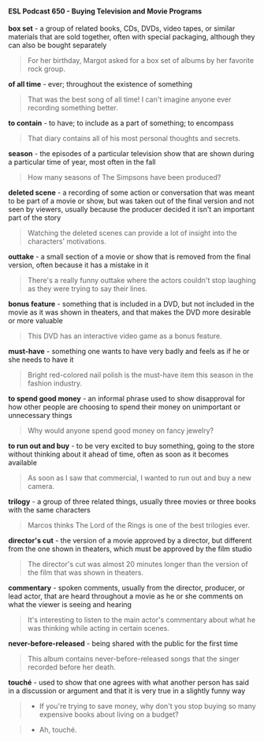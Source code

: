 #### ESL Podcast 650 - Buying Television and Movie Programs

**box set** - a group of related books, CDs, DVDs, video tapes, or similar materials
that are sold together, often with special packaging, although they can also be
bought separately

> For her birthday, Margot asked for a box set of albums by her favorite rock
group.

**of all time** - ever; throughout the existence of something

> That was the best song of all time! I can't imagine anyone ever recording
something better.

**to contain** - to have; to include as a part of something; to encompass

> That diary contains all of his most personal thoughts and secrets.

**season** - the episodes of a particular television show that are shown during a
particular time of year, most often in the fall

> How many seasons of The Simpsons have been produced?

**deleted scene** - a recording of some action or conversation that was meant to
be part of a movie or show, but was taken out of the final version and not seen by
viewers, usually because the producer decided it isn't an important part of the
story

> Watching the deleted scenes can provide a lot of insight into the characters'
motivations.

**outtake** - a small section of a movie or show that is removed from the final
version, often because it has a mistake in it

> There's a really funny outtake where the actors couldn't stop laughing as they
were trying to say their lines.

**bonus feature** - something that is included in a DVD, but not included in the
movie as it was shown in theaters, and that makes the DVD more desirable or
more valuable

> This DVD has an interactive video game as a bonus feature.

**must-have** - something one wants to have very badly and feels as if he or she
needs to have it

> Bright red-colored nail polish is the must-have item this season in the fashion
industry.

**to spend good money** - an informal phrase used to show disapproval for how
other people are choosing to spend their money on unimportant or unnecessary
things

> Why would anyone spend good money on fancy jewelry?

**to run out and buy** - to be very excited to buy something, going to the store
without thinking about it ahead of time, often as soon as it becomes available

> As soon as I saw that commercial, I wanted to run out and buy a new camera.

**trilogy** - a group of three related things, usually three movies or three books with
the same characters

> Marcos thinks The Lord of the Rings is one of the best trilogies ever.

**director's cut** - the version of a movie approved by a director, but different from
the one shown in theaters, which must be approved by the film studio

> The director's cut was almost 20 minutes longer than the version of the film that
was shown in theaters.

**commentary** - spoken comments, usually from the director, producer, or lead
actor, that are heard throughout a movie as he or she comments on what the
viewer is seeing and hearing

> It's interesting to listen to the main actor's commentary about what he was
thinking while acting in certain scenes.

**never-before-released** - being shared with the public for the first time

> This album contains never-before-released songs that the singer recorded
before her death.

**touché** - used to show that one agrees with what another person has said in a
discussion or argument and that it is very true in a slightly funny way

> - If you're trying to save money, why don't you stop buying so many expensive
books about living on a budget?

> - Ah, touché.

